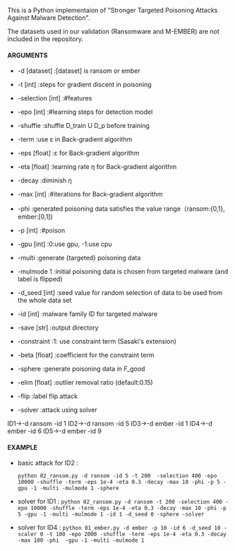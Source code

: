 This is a Python implementaion of "Stronger Targeted Poisoning Attacks Against Malware Detection".

The datasets used in our validation (Ransomware and M-EMBER) are not included in the repository. 





#### ARGUMENTS

* -d [dataset]     :[dataset] is ransom or ember

* -t [int]         :steps for gradient discent in poisoning 

* -selection [int] :#features

* -epo [int]       :#learning steps for detection model

* -shuffle         :shuffle D_train U D_p before training

* -term            :use ε in Back-gradient algorithm

* -eps [float]     :ε for Back-gradient algorithm

* -eta [float]     :learning rate η for Back-gradient algorithm

* -decay           :diminish η

* -max [int]       :#iterations for Back-gradient algorithm

* -phi             :generated poisoning data satisfies the value range（ransom:{0,1}, ember:[0,1])

* -p [int]         :#poison

* -gpu [int]       :0:use gpu, -1:use cpu

* -multi           :generate {targeted} poisoning data

* -mulmode 1       :initial poisoning data is chosen from targeted malware (and label is flipped)

* -d_seed [int]    :seed value for random selection of data to be used from the whole data set

* -id [int]        :malware family ID for targeted malware

* -save [str]      :output directory

* -constraint      :1: use constraint term (Sasaki's extension)

* -beta [float]    :coefficient for the constraint term 

* -sphere          :generate poisoning data in F_good

* -elim [float]    :outlier removal ratio (default:0.15)

* -flip            :label flip attack

* -solver          :attack using solver

ID1→-d ransom -id 1
ID2→-d ransom -id 5
ID3→-d ember -id 1
ID4→-d ember -id 6
ID5→-d ember -id 9



#### EXAMPLE

* basic attack for ID2 : 

  ```python 02_ransom.py -d ransom -id 5 -t 200  -selection 400 -epo 10000 -shuffle -term -eps 1e-4 -eta 0.3 -decay -max 10 -phi -p 5 -gpu -1 -multi -mulmode 1 -sphere```

  

* solver for ID1 : 
```python 02_ransom.py -d ransom -t 200 -selection 400 -epo 10000 -shuffle -term -eps 1e-4 -eta 0.3 -decay -max 10 -phi -p 5 -gpu -1 -multi -mulmode 1 -id 1 -d_seed 0 -sphere -solver```

* solver for ID4 : 
 ```python 01_ember.py -d ember -p 10 -id 6 -d_seed 10 -scaler 0 -t 100 -epo 2000 -shuffle -term -eps 1e-4 -eta 0.3 -decay -max 100 -phi  -gpu -1 -multi -mulmode 1```

